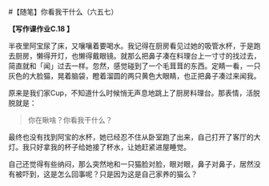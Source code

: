 #【随笔】你看我干什么（六五七）

**【写作课作业C.18 】**

半夜里阿宝尿了床，又嚷嚷着要喝水。我记得在厨房看见过她的吸管水杯，于是跑去厨房，懒得开灯，也懒得戴眼镜。就那么把鼻子凑在料理台上一寸寸的找过去，简直就和「闻」过去一样。忽然，感觉碰到了一个毛茸茸的东西。定睛一看，一只灰色的大脸猫，晃着脑袋，瞪着溜圆的两只黄色大眼睛，也正把鼻子凑过来闻我。

原来是我们家Cup，不知道什么时候悄无声息地跳上了厨房料理台。那表情，活脱脱就是：

> 你在瞅啥？你看我干什么？

最终也没有找到阿宝的水杯，她已经忍不住从卧室跑了出来，自己打开了客厅的大灯。我只好拿我的杯子给她接了杯水，让她赶紧进屋睡觉。

自己还觉得有些纳闷，那么突然地和一只猫脸对脸，眼对眼，鼻子对鼻子，居然没有被吓到，这是怎么回事呢？只是因为这是自己家养的猫么？